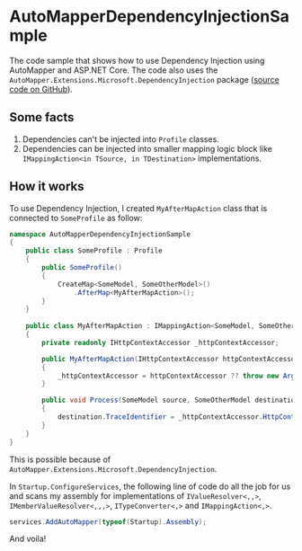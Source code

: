 # AutoMapperDependencyInjectionSample
The code sample that shows how to use Dependency Injection using AutoMapper and ASP.NET Core.
The code also uses the `AutoMapper.Extensions.Microsoft.DependencyInjection` package ([source code on GitHub](https://github.com/AutoMapper/AutoMapper.Extensions.Microsoft.DependencyInjection)).

## Some facts
1. Dependencies can't be injected into `Profile` classes. 
2. Dependencies can be injected into smaller mapping logic block like `IMappingAction<in TSource, in TDestination>` implementations.

## How it works
To use Dependency Injection, I created `MyAfterMapAction` class that is connected to `SomeProfile` as follow:

``` csharp
namespace AutoMapperDependencyInjectionSample
{
    public class SomeProfile : Profile
    {
        public SomeProfile()
        {
            CreateMap<SomeModel, SomeOtherModel>()
                .AfterMap<MyAfterMapAction>();
        }
    }
    
    public class MyAfterMapAction : IMappingAction<SomeModel, SomeOtherModel>
    {
        private readonly IHttpContextAccessor _httpContextAccessor;

        public MyAfterMapAction(IHttpContextAccessor httpContextAccessor)
        {
            _httpContextAccessor = httpContextAccessor ?? throw new ArgumentNullException(nameof(httpContextAccessor));
        }

        public void Process(SomeModel source, SomeOtherModel destination)
        {
            destination.TraceIdentifier = _httpContextAccessor.HttpContext.TraceIdentifier;
        }
    }
}
```

This is possible because of `AutoMapper.Extensions.Microsoft.DependencyInjection`.

In `Startup.ConfigureServices`, the following line of code do all the job for us and  scans my assembly for implementations of `IValueResolver<,,>`, `IMemberValueResolver<,,,>`, `ITypeConverter<,>` and `IMappingAction<,>`.

``` csharp
services.AddAutoMapper(typeof(Startup).Assembly);
```

And voila!
